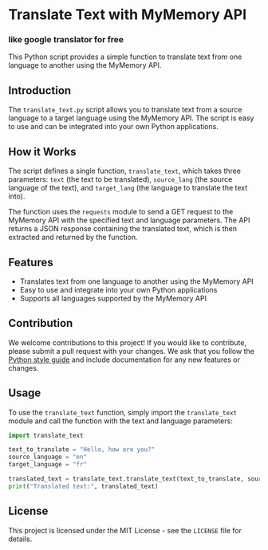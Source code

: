 # Translate Text with MyMemory API
### like google translator for free

This Python script provides a simple function to translate text from one language to another using the MyMemory API.

## Introduction

The `translate_text.py` script allows you to translate text from a source language to a target language using the MyMemory API. The script is easy to use and can be integrated into your own Python applications.

## How it Works

The script defines a single function, `translate_text`, which takes three parameters: `text` (the text to be translated), `source_lang` (the source language of the text), and `target_lang` (the language to translate the text into).

The function uses the `requests` module to send a GET request to the MyMemory API with the specified text and language parameters. The API returns a JSON response containing the translated text, which is then extracted and returned by the function.

## Features

* Translates text from one language to another using the MyMemory API
* Easy to use and integrate into your own Python applications
* Supports all languages supported by the MyMemory API

## Contribution

We welcome contributions to this project! If you would like to contribute, please submit a pull request with your changes. We ask that you follow the [Python style guide](https://www.python.org/dev/peps/pep-0008/) and include documentation for any new features or changes.


## Usage

To use the `translate_text` function, simply import the `translate_text` module and call the function with the text and language parameters:
```python
import translate_text

text_to_translate = "Hello, how are you?"
source_language = "en"
target_language = "fr"

translated_text = translate_text.translate_text(text_to_translate, source_language, target_language)
print("Translated text:", translated_text)
```

## License

This project is licensed under the MIT License - see the `LICENSE` file for details.

